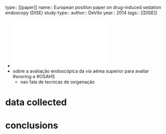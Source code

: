 type:: [[paper]]
name:: European position paper on drug-induced sedation endoscopy (DISE) 
study-type:: 
author:: DeVito
year:: 2014
tags:: [[DISE]]

- ![de-vito-andrea-european-position-paper-on-drug-induced.pdf](../assets/de-vito-andrea-european-position-paper-on-drug-induced_1682256800012_0.pdf)
- sobre a avaliação endoscópica da via aérea superior para avaliar #snoring e #OSAHS
	- nao fala de tecnicas de oxigenação
# data collected
# conclusions
